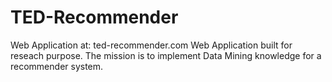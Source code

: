 # TED-Recommender
Web Application at: ted-recommender.com
Web Application built for reseach purpose. 
The mission is to implement Data Mining knowledge for a recommender system.
